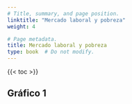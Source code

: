 ```yaml
---
# Title, summary, and page position.
linktitle: "Mercado laboral y pobreza"
weight: 4

# Page metadata.
title: Mercado laboral y pobreza
type: book  # Do not modify.
---
```


{{< toc >}}

## Gráfico 1